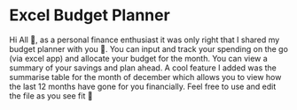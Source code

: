 # Excel Budget Planner

Hi All 👋, as a personal finance enthusiast it was only right that I shared my budget planner with you 🤑. 
You can input and track your spending on the go (via excel app) and allocate your budget for the month. You can view a summary of your savings and plan ahead. A cool feature I added was the summarise table for the month of december which allows you to view how the last 12 months have gone for you financially. Feel free to use and edit the file as you see fit 🤗
